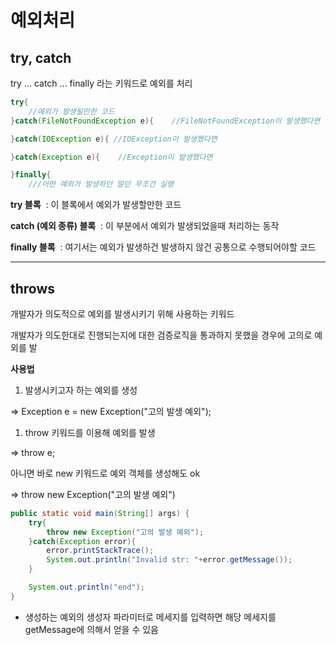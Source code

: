 #  예외처리

## ****try, catch****

try ... catch ... finally 라는 키워드로 예외를 처리

```java
try{
	//예외가 발생될만한 코드
}catch(FileNotFoundException e){	//FileNotFoundException이 발생했다면

}catch(IOException e){ //IOException이 발생했다면

}catch(Exception e){	//Exception이 발생했다면

}finally{	
	///어떤 예외가 발생하던 말던 무조건 실행
```

**try 블록**
 : 이 블록에서 예외가 발생할만한 코드

**catch (예외 종류) 블록**
 : 이 부분에서 예외가 발생되었을때 처리하는 동작

**finally 블록**
 : 여기서는 예외가 발생하건 발생하지 않건 공통으로 수행되어야할 코드

***  

## ****throws****

개발자가 의도적으로 예외를 발생시키기 위해 사용하는 키워드

개발자가 의도한대로 진행되는지에 대한 검증로직을 통과하지 못했을 경우에 고의로 예외를 발

****사용법****

1. 발생시키고자 하는 예외를 생성

⇒ Exception e = new Exception("고의 발생 예외");

1. throw 키워드를 이용해 예외를 발생

⇒ throw e;

아니면 바로 new 키워드로 예외 객체를 생성해도 ok

⇒ throw new Exception("고의 발생 예외")

```java
public static void main(String[] args) {
    try{
        throw new Exception("고의 발생 예외");
    }catch(Exception error){
        error.printStackTrace();
        System.out.println("Invalid str: "+error.getMessage());
    }

    System.out.println("end");
}
```

* 생성하는 예외의 생성자 파라미터로 메세지를 입력하면 해당 메세지를 getMessage에 의해서 얻을 수 있음
